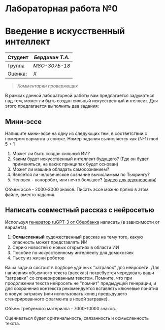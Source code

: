 # Лабораторная работа №0
# Введение в искусственный интеллект

| Студент | *Бердикин Т.А.* |
|------|------|
| Группа  | *М8О-307Б-18* |
| Оценка: | *X* |

> *Комментарии проверяющих*

В рамках данной лабораторной работы вам предлагается задуматься над тем, может ли быть создан сильный искусственный интеллект. Для этого предлагается выполнить два задания:

## Мини-эссе

Напишите мини-эссе на одну из следующих тем, в соответствии с номером варианта в списке. Номер задания вычисляется как (N-1) mod 5 + 1

1. Может ли быть создан сильный ИИ?
1. Каким будет искусственный интеллект будущего? (Где он будет применяться, на каких принципах будет основан)
1. Может ли машина обладать самосознанием?
1. Является ли человеческое сознание вычислимым по Тьюрингу?
1. Человек - наноробот, или нечто большее? ([видео для вдохновения](https://www.youtube.com/watch?v=ObvxPSQNMGc))

Объем эссе - 2000-3000 знаков.
Писать эссе можно прямо в этом файле, вместо задания.

## Написать совместный рассказ с нейросетью

Используя [генератор ruGPT-3 от Сбербанка](https://sbercloud.ru/ru/warp/gpt-3) написать (в зависимости от варианта):

1. **Осмысленный** художественный рассказ на тему того, какую опасность может представлять ИИ
1. Серию новостей о новых открытиях в области ИИ
1. Пособие по искусственному интеллекту для домохозяек
1. Пьесу из жизни роботов

Ваша задача состоит в подборе удачных "затравок" для нейросети. Для написания объемного текста (рассказ) потребуется чередовать ваши "затравки" со сгенерированным текстом. Помните, что при продолжении текста нейросеть не "помнит" предыдущей генерации, и для сохранения контекста рекомендуется вставлять ключевые понятия в новую затравку (или использовать конец предыдущего сгенерированного фрагмента в новой затравке).

Объем требуемого материала - 7000-10000 знаков.

Оцениваться будет оригинальность, связанность и осмысленность текста.
